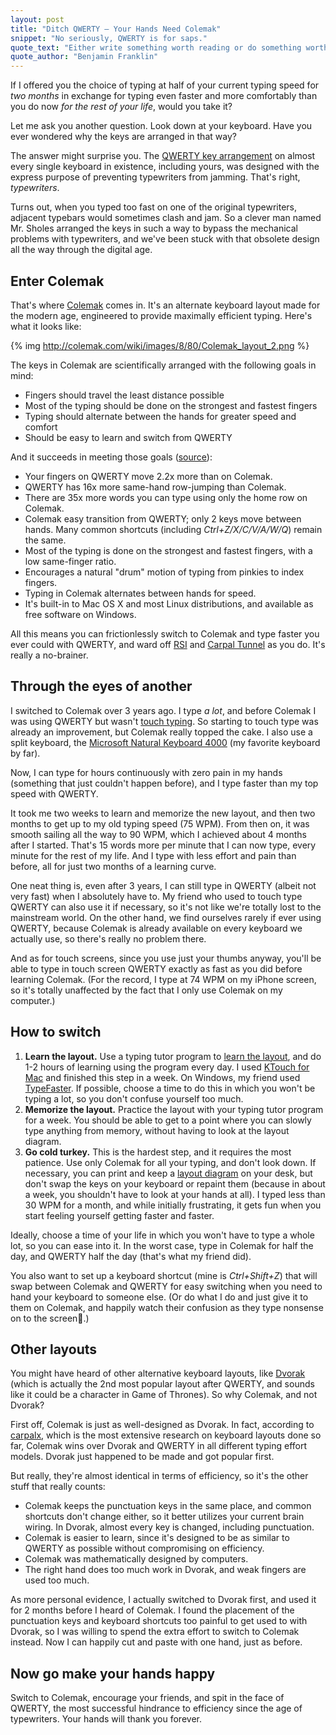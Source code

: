 ```yaml
---
layout: post
title: "Ditch QWERTY – Your Hands Need Colemak"
snippet: "No seriously, QWERTY is for saps."
quote_text: "Either write something worth reading or do something worth writing."
quote_author: "Benjamin Franklin"
---
```


If I offered you the choice of typing at half of your current typing speed for _two months_ in exchange for typing even faster and more comfortably than you do now _for the rest of your life_, would you take it?

Let me ask you another question. Look down at your keyboard. Have you ever wondered why the keys are arranged in that way?

The answer might surprise you. The [QWERTY key arrangement](http://en.wikipedia.org/wiki/QWERTY) on almost every single keyboard in existence, including yours, was designed with the express purpose of preventing typewriters from jamming. That's right, _typewriters_.

Turns out, when you typed too fast on one of the original typewriters, adjacent typebars would sometimes clash and jam. So a clever man named Mr. Sholes arranged the keys in such a way to bypass the mechanical problems with typewriters, and we've been stuck with that obsolete design all the way through the digital age.

## Enter Colemak

That's where [Colemak](http://colemak.com/) comes in. It's an alternate keyboard layout made for the modern age, engineered to provide maximally efficient typing. Here's what it looks like:

{% img http://colemak.com/wiki/images/8/80/Colemak_layout_2.png %}

The keys in Colemak are scientifically arranged with the following goals in mind:

* Fingers should travel the least distance possible
* Most of the typing should be done on the strongest and fastest fingers
* Typing should alternate between the hands for greater speed and comfort
* Should be easy to learn and switch from QWERTY

And it succeeds in meeting those goals ([source](http://colemak.com)):

* Your fingers on QWERTY move 2.2x more than on Colemak.
* QWERTY has 16x more same-hand row-jumping than Colemak.
* There are 35x more words you can type using only the home row on Colemak.
* Colemak easy transition from QWERTY; only 2 keys move between hands. Many common shortcuts (including _Ctrl+Z/X/C/V/A/W/Q_) remain the same.
* Most of the typing is done on the strongest and fastest fingers, with a low same-finger ratio.
* Encourages a natural "drum" motion of typing from pinkies to index fingers.
* Typing in Colemak alternates between hands for speed.
* It's built-in to Mac OS X and most Linux distributions, and available as free software on Windows.

All this means you can frictionlessly switch to Colemak and type faster you ever could with QWERTY, and ward off [RSI](http://en.wikipedia.org/wiki/Repetitive_strain_injury) and [Carpal Tunnel](http://en.wikipedia.org/wiki/Carpal_tunnel_syndrome) as you do. It's really a no-brainer.

## Through the eyes of another

I switched to Colemak over 3 years ago. I type _a lot_, and before Colemak I was using QWERTY but wasn't [touch typing](http://en.wikipedia.org/wiki/Touch_typing). So starting to touch type was already an improvement, but Colemak really topped the cake.  I also use a split keyboard, the [Microsoft Natural Keyboard 4000](http://www.amazon.com/Microsoft-Natural-Ergonomic-Keyboard-4000/dp/B000A6PPOK/ref=pd_cp_e_0) (my favorite keyboard by far).

Now, I can type for hours continuously with zero pain in my hands (something that just couldn't happen before), and I type faster than my top speed with QWERTY.

It took me two weeks to learn and memorize the new layout, and then two months to get up to my old typing speed (75 WPM). From then on, it was smooth sailing all the way to 90 WPM, which I achieved about 4 months after I started. That's 15 words more per minute that I can now type, every minute for the rest of my life. And I type with less effort and pain than before, all for just two months of a learning curve.

One neat thing is, even after 3 years, I can still type in QWERTY (albeit not very fast) when I absolutely have to. My friend who used to touch type QWERTY can also use it if necessary, so it's not like we're totally lost to the mainstream world. On the other hand, we find ourselves rarely if ever using QWERTY, because Colemak is already available on every keyboard we actually use, so there's really no problem there.

And as for touch screens, since you use just your thumbs anyway, you'll be able to type in touch screen QWERTY exactly as fast as you did before learning Colemak. (For the record, I type at 74 WPM on my iPhone screen, so it's totally unaffected by the fact that I only use Colemak on my computer.)

## How to switch

1. **Learn the layout.** Use a typing tutor program to [learn the layout](http://colemak.com/wiki/index.php?title=Learn), and do 1-2 hours of learning using the program every day. I used [KTouch for Mac](http://colemak.com/wiki/index.php?title=KTouch) and finished this step in a week. On Windows, my friend used [TypeFaster](http://colemak.com/wiki/index.php?title=TypeFaster). If possible, choose a time to do this in which you won't be typing a lot, so you don't confuse yourself too much.
2. **Memorize the layout.** Practice the layout with your typing tutor program for a week. You should be able to get to a point where you can slowly type anything from memory, without having to look at the layout diagram.
3. **Go cold turkey.** This is the hardest step, and it requires the most patience. Use only Colemak for all your typing, and don't look down. If necessary, you can print and keep a [layout diagram](http://colemak.com/wiki/images/e/ef/Colemak_fingers.png) on your desk, but don't swap the keys on your keyboard or repaint them (because in about a week, you shouldn't have to look at your hands at all). I typed less than 30 WPM for a month, and while initially frustrating, it gets fun when you start feeling yourself getting faster and faster.

Ideally, choose a time of your life in which you won't have to type a whole lot, so you can ease into it. In the worst case, type in Colemak for half the day, and QWERTY half the day (that's what my friend did).

You also want to set up a keyboard shortcut (mine is _Ctrl+Shift+Z_) that will swap between Colemak and QWERTY for easy switching when you need to hand your keyboard to someone else. (Or do what I do and just give it to them on Colemak, and happily watch their confusion as they type nonsense on to the screen.)

## Other layouts

You might have heard of other alternative keyboard layouts, like [Dvorak](http://en.wikipedia.org/wiki/Dvorak_Simplified_Keyboard) (which is actually the 2nd most popular layout after QWERTY, and sounds like it could be a character in Game of Thrones). So why Colemak, and not Dvorak?

First off, Colemak is just as well-designed as Dvorak. In fact, according to [carpalx](http://mkweb.bcgsc.ca/carpalx/?colemak), which is the most extensive research on keyboard layouts done so far, Colemak wins over Dvorak and QWERTY in all different typing effort models. Dvorak just happened to be made and got popular first.

But really, they're almost identical in terms of efficiency, so it's the other stuff that really counts:

* Colemak keeps the punctuation keys in the same place, and common shortcuts don't change either, so it better utilizes your current brain wiring. In Dvorak, almost every key is changed, including punctuation.
* Colemak is easier to learn, since it's designed to be as similar to QWERTY as possible without compromising on efficiency.
* Colemak was mathematically designed by computers.
* The right hand does too much work in Dvorak, and weak fingers are used too much.

As more personal evidence, I actually switched to Dvorak first, and used it for 2 months before I heard of Colemak. I found the placement of the punctuation keys and keyboard shortcuts too painful to get used to with Dvorak, so I was willing to spend the extra effort to switch to Colemak instead. Now I can happily cut and paste with one hand, just as before.

## Now go make your hands happy

Switch to Colemak, encourage your friends, and spit in the face of QWERTY, the most successful hindrance to efficiency since the age of typewriters. Your hands will thank you forever.